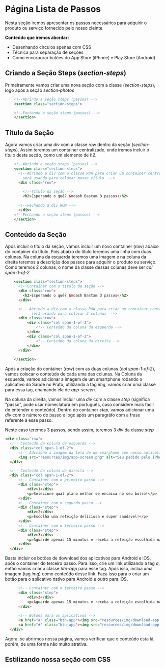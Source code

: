 # Página Lista de Passos

Nesta seção iremos apresentar os passos necessários para adquirir o produto ou serviço fornecido pelo nosso cleinte.

**Conteúdo que iremos abordar:**

  - Desenhando circulos apenas com CSS
  - Técnica para separação de seções
  - Como encorporar botões do App Store (iPhone) e Play Store (Android)

## Criando a Seção Steps (_section-steps_)

Primeiramente vamos criar uma nova seção com a classe (_section-steps_), logo após a seção _section-photos_ 

```html
    <!--Abrindo a seção steps (passos) -->
    <section class="section-steps">

    <!--Fechando a seção steps (passos) -->
    </section>
```
## Título da Seção
Agora vamos criar uma _div_ com a classe _row_ dentro da seção (_section-steps_). Assim teremos um container centralizado, onde iremos incluir o título desta seção, como um elemento de _h2_.

```html
    <!--Abrindo a seção steps (passos) -->
    <section class="section-steps">
      <!--Abrindo a div com a classe ROW para criar um container centralizado,
        será usando para colocar nosso título  -->
      <div class="row">
        
        <!--Título da seção -->
        <h2>Esperando o quê? &mdash Bastam 3 passos</h2>
      
      <!--Fechando a div ROW -->
      </div>
    <!--Fechando a seção steps (passos) -->
    </section>
```

## Conteúdo da Seção

Após incluir o título da seção, vamos incluir um novo container (_row_) abaixo do container do título. Pois abaixo do título teremos uma linha com duas colunas. Na coluna da esquerda teremos uma imagem e na coluna da direita teremos a descrição dos passos para adquirir o produto ou serviço. Como teremos 2 colunas, o nome da classe dessas colunas deve ser _col_ _span-1-of-2_

```html
    <section class="section-steps">
      <!--Container com o título da seção -->
      <div class="row">
        <h2>Esperando o quê? &mdash Bastam 3 passos</h2>
      </div>

      <!-- Abrindo a div com a classe ROW para criar um container centralizado,
            será usando para colocar 2 colunas  -->
      <div class="row">
          <div class="col span-1-of-2">
              <!-- Conteúdo da coluna da esquerda -->
          </div>
          <div class="col span-1-of-2">
              <!-- Conteúdo da coluna da direita -->
          </div>
      </div>
      
    </section>
```
Após a criação do container (_row_) com as duas colunas (_col_ _span-1-of-2_), vamos colocar o conteúdo de cada uma das colunas. Na Coluna da esquerda, vamos adicionar a imagem de um smartphone rodando o aplicativo do Saúde no Prato, utilizando a tag _img_, vamos criar uma classe para essa tag, chamando ela de _app-screen_.

Na coluna da direita, vamos incluir uma _div_ com a classe _step_ (significa "passo", pode usar nomeclatura em português, caso considere mais fácil de entender o conteúdo). Dentro do container _step_, vamos adicionar uma _div_ com o número do passo e logo após um paragráfo com a frase referente a esse passo. 

Neste caso teremos 3 passos, sendo assim, teremos 3 _div_ da classe _step_

```html
<div class="row">
  <!-- Conteúdo da coluna da esquerda -->
  <div class="col span-1-of-2">
      <!-- Adiciona a imagem da tela de um smarphone com nosso aplicativo aberto -->
      <img src="resources/img/app-screen.png" alt="Seu pedido pelo iPhone" class="app-screen">
  </div>

  <!-- Conteúdo da coluna da direita -->
  <div class="col span-1-of-2">
      <!-- Container com o primeiro passo -->
      <div class="step">
          <div>1</div>
          <p>Selecione qual plano melhor se encaixa no seu bolso!</p>
      </div>
      <!-- Container com o segundo passo -->
      <div class="step">
          <div>2</div>
          <p>Escolha uma refeição deliciosa e super saúdavel!</p>
      </div>
      <!-- Container com o terceiro passo -->
      <div class="step">
          <div>3</div>
          <p>Aguarde apenas 15 minutos e receba a refeição escolhida na porta da sua casa!</p>
      </div>
  </div>
```
Basta incluir os botões de download dos aplicativos para Android e iOS, após o container do terceiro passo. Para isso, crie um link utilizando a tag _a_, então vamos criar a classe _btn-app_ para esse tag. Após isso, inclua uma imagem (tag _img_) como conteúdo desse link. Faça isso para o criar um botão para o aplicativo nativo para Android e outro para iOS.

```html
      <!-- Container com o terceiro passo -->
      <div class="step">
          <div>3</div>
          <p>Aguarde apenas 15 minutos e receba a refeição escolhida na porta da sua casa!</p>
      </div>
    
      <!-- Botões para os aplicativos -->
      <a href="#" class="btn-app"><img src="resources/img/download-app-ios.svg" alt="Botão App Store"></a>
      <a href="#" class="btn-app"><img src="resources/img/download-app-android.png" alt="Botão Play Store"></a>
  </div>
```

Agora, se abrirmos nossa página, vamos verificar que o conteúdo esta lá, porém, de uma forma não muito atrativa.

## Estilizando nossa seção com CSS


